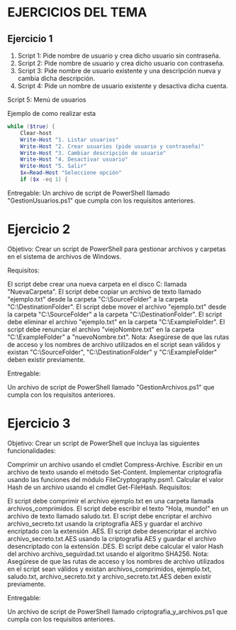 # EJERCICIOS DEL TEMA
## Ejercicio 1
1. Script 1: Pide nombre de usuario y crea dicho usuario sin contraseña.
2. Script 2: Pide nombre de usuario y crea dicho usuario con contraseña.
3. Script 3: Pide nombre de usuario existente y una descripción nueva y cambia dicha descripción.
4. Script 4: Pide un nombre de usuario existente y desactiva dicha cuenta.

Script 5: Menú de usuarios

Ejemplo de como realizar esta
```powershell
while ($true) {
    Clear-host
    Write-Host "1. Listar usuarios"
    Write-Host "2. Crear usuarios (pide usuario y contraseña)"
    Write-Host "3. Cambiar descripción de usuario"
    Write-Host "4. Desactivar usuario"
    Write-Host "5. Salir"
    $x=Read-Host "Seleccione opción"
    if ($x -eq 1) {

```
Entregable: Un archivo de script de PowerShell llamado "GestionUsuarios.ps1" que cumpla con los requisitos anteriores.

# Ejercicio 2

Objetivo: Crear un script de PowerShell para gestionar archivos y carpetas en el sistema de archivos de Windows.

Requisitos:

El script debe crear una nueva carpeta en el disco C: llamada "NuevaCarpeta".
El script debe copiar un archivo de texto llamado "ejemplo.txt" desde la carpeta "C:\SourceFolder" a la carpeta "C:\DestinationFolder".
El script debe mover el archivo "ejemplo.txt" desde la carpeta "C:\SourceFolder" a la carpeta "C:\DestinationFolder".
El script debe eliminar el archivo "ejemplo.txt" en la carpeta "C:\ExampleFolder".
El script debe renunciar el archivo "viejoNombre.txt" en la carpeta "C:\ExampleFolder" a "nuevoNombre.txt".
Nota: Asegúrese de que las rutas de acceso y los nombres de archivo utilizados en el script sean válidos y existan "C:\SourceFolder", "C:\DestinationFolder" y "C:\ExampleFolder" deben existir previamente.

Entregable:

Un archivo de script de PowerShell llamado "GestionArchivos.ps1" que cumpla con los requisitos anteriores.

# Ejercicio 3

Objetivo: Crear un script de PowerShell que incluya las siguientes funcionalidades:

Comprimir un archivo usando el cmdlet Compress-Archive.
Escribir en un archivo de texto usando el método Set-Content.
Implementar criptografía usando las funciones del módulo FileCryptography.psm1.
Calcular el valor Hash de un archivo usando el cmdlet Get-FileHash.
Requisitos:

El script debe comprimir el archivo ejemplo.txt en una carpeta llamada archivos_comprimidos.
El script debe escribir el texto "Hola, mundo!" en un archivo de texto llamado saludo.txt.
El script debe encriptar el archivo archivo_secreto.txt usando la criptografía AES y guardar el archivo encriptado con la extensión .AES.
El script debe desencriptar el archivo archivo_secreto.txt.AES usando la criptografía AES y guardar el archivo desencriptado con la extensión .DES.
El script debe calcular el valor Hash del archivo archivo_seguirdad.txt usando el algoritmo SHA256.
Nota: Asegúrese de que las rutas de acceso y los nombres de archivo utilizados en el script sean válidos y existan archivos_comprimidos, ejemplo.txt, saludo.txt, archivo_secreto.txt y archivo_secreto.txt.AES deben existir previamente.

Entregable:

Un archivo de script de PowerShell llamado criptografia_y_archivos.ps1 que cumpla con los requisitos anteriores.
